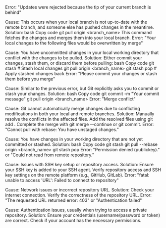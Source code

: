 Error: "Updates were rejected because the tip of your current branch is behind"

Cause: This occurs when your local branch is not up-to-date with the remote branch, and someone else has pushed changes in the meantime.
Solution:
bash
Copy code
git pull origin <branch_name>
This command fetches the changes and merges them into your local branch.
Error: "Your local changes to the following files would be overwritten by merge"

Cause: You have uncommitted changes in your local working directory that conflict with the changes to be pulled.
Solution: Either commit your changes, stash them, or discard them before pulling:
bash
Copy code
git stash    # Stash local changes
git pull origin <branch_name>
git stash pop    # Apply stashed changes back
Error: "Please commit your changes or stash them before you merge"

Cause: Similar to the previous error, but Git explicitly asks you to commit or stash your changes.
Solution:
bash
Copy code
git commit -m "Your commit message"
git pull origin <branch_name>
Error: "Merge conflict"

Cause: Git cannot automatically merge changes due to conflicting modifications in both your local and remote branches.
Solution:
Manually resolve the conflicts in the affected files.
Add the resolved files using git add <filename>.
Complete the merge with git merge --continue or git commit.
Error: "Cannot pull with rebase: You have unstaged changes."

Cause: You have changes in your working directory that are not yet committed or stashed.
Solution:
bash
Copy code
git stash
git pull --rebase origin <branch_name>
git stash pop
Error: "Permission denied (publickey)." or "Could not read from remote repository."

Cause: Issues with SSH key setup or repository access.
Solution:
Ensure your SSH key is added to your SSH agent.
Verify repository access and SSH key settings on the remote platform (e.g., GitHub, GitLab).
Error: "fatal: unable to access 'URL': Failed to connect to repository"

Cause: Network issues or incorrect repository URL.
Solution:
Check your internet connection.
Verify the correctness of the repository URL.
Error: "The requested URL returned error: 403" or "Authentication failed"

Cause: Authentication issues, usually when trying to access a private repository.
Solution:
Ensure your credentials (username/password or token) are correct.
Check if your account has the necessary permissions.
